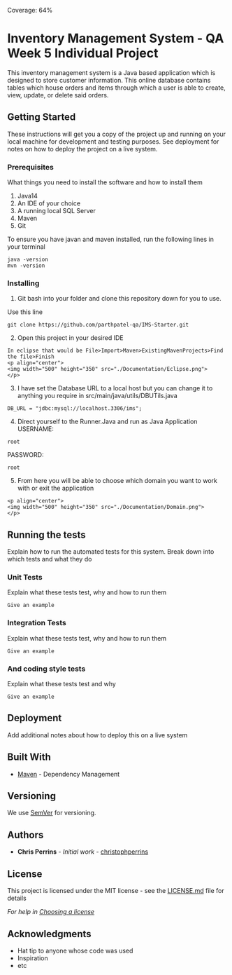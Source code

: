 Coverage: 64%
# Inventory Management System - QA Week 5 Individual Project

This inventory management system is a Java based application which is designed to store customer information. This online database contains tables which house orders and items through which a user is able to create, view, update, or delete said orders.

## Getting Started

These instructions will get you a copy of the project up and running on your local machine for development and testing purposes. See deployment for notes on how to deploy the project on a live system.


### Prerequisites

What things you need to install the software and how to install them
1. Java14
2. An IDE of your choice
3. A running local SQL Server
4. Maven
5. Git

To ensure you have javan and maven installed, run the following lines in your terminal
```
java -version
mvn -version
```

### Installing

1. Git bash into your folder and clone this repository down for you to use.

Use this line
```
git clone https://github.com/parthpatel-qa/IMS-Starter.git
```

2. Open this project in your desired IDE

```
In eclipse that would be File>Import>Maven>ExistingMavenProjects>Find the file>Finish
<p align="center">
<img width="500" height="350" src="./Documentation/Eclipse.png">
</p>
```

3. I have set the Database URL to a local host but you can change it to anything you require in src/main/java/utils/DBUTils.java
```
DB_URL = "jdbc:mysql://localhost.3306/ims";
```

4. Direct yourself to the Runner.Java and run as Java Application
USERNAME:
```
root
```
PASSWORD:
```
root
```
5. From here you will be able to choose which domain you want to work with or exit the application
```
<p align="center">
<img width="500" height="350" src="./Documentation/Domain.png">
</p>
```


## Running the tests

Explain how to run the automated tests for this system. Break down into which tests and what they do

### Unit Tests 

Explain what these tests test, why and how to run them

```
Give an example
```

### Integration Tests 
Explain what these tests test, why and how to run them

```
Give an example
```

### And coding style tests

Explain what these tests test and why

```
Give an example
```

## Deployment

Add additional notes about how to deploy this on a live system

## Built With

* [Maven](https://maven.apache.org/) - Dependency Management

## Versioning

We use [SemVer](http://semver.org/) for versioning.

## Authors

* **Chris Perrins** - *Initial work* - [christophperrins](https://github.com/christophperrins)

## License

This project is licensed under the MIT license - see the [LICENSE.md](LICENSE.md) file for details 

*For help in [Choosing a license](https://choosealicense.com/)*

## Acknowledgments

* Hat tip to anyone whose code was used
* Inspiration
* etc
